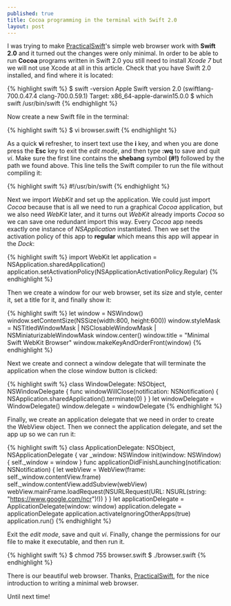```yaml
---
published: true
title: Cocoa programming in the terminal with Swift 2.0
layout: post
---
```

I was trying to make [PracticalSwift](http://practicalswift.com/2014/06/27/a-minimal-webkit-browser-in-30-lines-of-swift/?replytocom=927#respond)'s simple web browser work with __Swift 2.0__ and it turned out the changes were only minimal. In order to be able to run __Cocoa__ programs written in Swift 2.0 you still need to install _Xcode 7_ but we will not use Xcode at all in this article. Check that you have Swift 2.0 installed, and find where it is located:

{% highlight swift %}
$  swift -version
Apple Swift version 2.0 (swiftlang-700.0.47.4 clang-700.0.59.1)
Target: x86_64-apple-darwin15.0.0
$  which swift
/usr/bin/swift
{% endhighlight %}

Now create a new Swift file in the terminal:

{% highlight swift %}
$ vi browser.swift
{% endhighlight %}

As a quick __vi__ refresher, to insert text use the __i__ key, and when you are done press the __Esc__ key to exit the _edit mode_, and then type __:wq__ to save and quit _vi_. Make sure the first line contains the __shebang__ symbol __(#!)__ followed by the path we found above. This line tells the Swift compiler to run the file without compiling it:

{% highlight swift %}
#!/usr/bin/swift
{% endhighlight %}

Next we import _WebKit_ and set up the application. We could just import _Cocoa_ because that is all we need to run a graphical _Cocoa_ application, but we also need _WebKit_ later, and it turns out _WebKit_ already imports _Cocoa_ so we can save one redundant import this way. Every _Cocoa_ app needs exactly one instance of _NSApplication_ instantiated. Then we set the activation policy of this app to __regular__ which means this app will appear in the _Dock_:

{% highlight swift %}
import WebKit
let application = NSApplication.sharedApplication()
application.setActivationPolicy(NSApplicationActivationPolicy.Regular)
{% endhighlight %}

Then we create a window for our web browser, set its size and style, center it, set a title for it, and finally show it:

{% highlight swift %}
let window = NSWindow()
window.setContentSize(NSSize(width:800, height:600))
window.styleMask = NSTitledWindowMask | NSClosableWindowMask | NSMiniaturizableWindowMask
window.center()
window.title = "Minimal Swift WebKit Browser"
window.makeKeyAndOrderFront(window)
{% endhighlight %}

Next we create and connect a window delegate that will terminate the application when the close window button is clicked:

{% highlight swift %}
class WindowDelegate: NSObject, NSWindowDelegate {
    func windowWillClose(notification: NSNotification) {
        NSApplication.sharedApplication().terminate(0)
    }
}
let windowDelegate = WindowDelegate()
window.delegate = windowDelegate
{% endhighlight %}

Finally, we create an application delegate that we need in order to create the WebView object. Then we connect the application delegate, and set the app up so we can run it:

{% highlight swift %}
class ApplicationDelegate: NSObject, NSApplicationDelegate {
    var _window: NSWindow
    init(window: NSWindow) {
        self._window = window
    }
    func applicationDidFinishLaunching(notification: NSNotification) {
        let webView = WebView(frame: self._window.contentView.frame)
        self._window.contentView.addSubview(webView)
        webView.mainFrame.loadRequest(NSURLRequest(URL: NSURL(string: "https://www.google.com/ncr")!))
    }
}
let applicationDelegate = ApplicationDelegate(window: window)
application.delegate = applicationDelegate
application.activateIgnoringOtherApps(true)
application.run()
{% endhighlight %}

Exit the _edit mode_, save and quit _vi_. Finally, change the permissions for our file to make it executable, and then run it. 

{% highlight swift %}
$ chmod 755 browser.swift
$ ./browser.swift
{% endhighlight %}

There is our beautiful web browser. Thanks, [PracticalSwift](http://practicalswift.com/2014/06/27/a-minimal-webkit-browser-in-30-lines-of-swift/), for the nice introduction to writing a minimal web browser.

Until next time!
